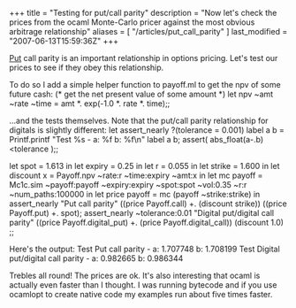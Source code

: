 +++
title = "Testing for put/call parity"
description = "Now let's check the prices from the ocaml Monte-Carlo pricer against the most obvious arbitrage relationship"
aliases = [ "/articles/put_call_parity" ]
last_modified = "2007-06-13T15:59:36Z"
+++


[Put][5] call parity is an important relationship in options pricing.
Let's test our prices to see if they obey this relationship.

To do so I add a simple helper function to payoff.ml to get the npv of
some future cash:
(* get the net present value of some amount *)
let npv ~amt ~rate ~time = amt *. exp(-1.0 *. rate *. time);;

...and the tests themselves. Note that the put/call parity relationship
for digitals is slightly different:
let assert_nearly ?(tolerance = 0.001) label a b =
Printf.printf "Test %s - a: %f b: %f\n" label a b;
assert( abs_float(a-.b) <tolerance );;

let spot = 1.613 in
let expiry = 0.25 in
let r = 0.055 in
let strike = 1.600 in
let discount x = Payoff.npv ~rate:r ~time:expiry ~amt:x in
let mc payoff =
Mc1c.sim
~payoff:payoff
~expiry:expiry
~spot:spot
~vol:0.35
~r:r
~num_paths:100000 in
let price payoff = mc (payoff ~strike:strike) in
assert_nearly
"Put call parity"
((price Payoff.call) +. (discount strike))
((price Payoff.put) +. spot);
assert_nearly
~tolerance:0.01
"Digital put/digital call parity"
((price Payoff.digital_put) +. (price Payoff.digital_call))
(discount 1.0)
;;

Here's the output:
Test Put call parity - a: 1.707748 b: 1.708199
Test Digital put/digital call parity - a: 0.982665 b: 0.986344

Trebles all round! The prices are ok. It's also interesting that ocaml
is actually even faster than I thought. I was running bytecode and if
you use ocamlopt to create native code my examples run about five times
faster.

[1]: http://www.uncarved.com/articles/put_call_parity
[2]: http://www.uncarved.com/
[3]: http://www.uncarved.com/articles/contact
[4]: http://www.uncarved.com/login/
[5]: http://www.investopedia.com/articles/optioninvestor/05/011905.asp
[6]: http://www.uncarved.com/tags/computers
[7]: mailto:sean@uncarved.com
[8]: http://creativecommons.org/licenses/by-sa/4.0/
